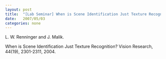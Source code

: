 ```yaml
---
layout: post
title:  "[Lab Seminar] When is Scene Identification Just Texture Recognition?"
date:   2007/05/03
categories: none
---
```






L. W. Renninger and J. Malik.



When is Scene Identification Just Texture Recognition? Vision Research, 44(19), 2301-2311, 2004.



 

